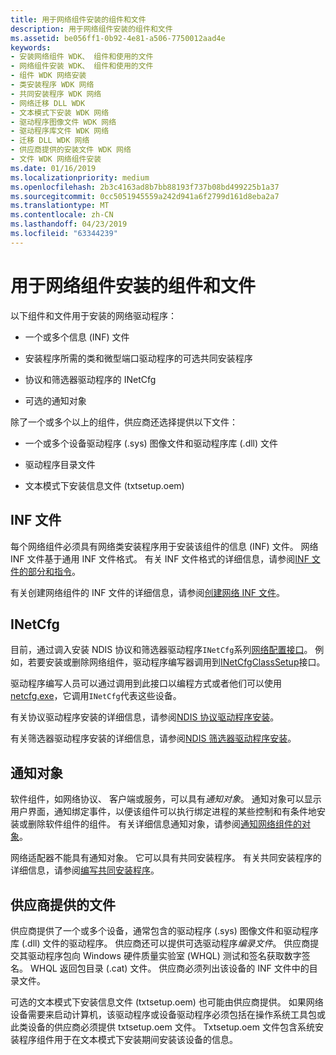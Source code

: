 ```yaml
---
title: 用于网络组件安装的组件和文件
description: 用于网络组件安装的组件和文件
ms.assetid: be056ff1-0b92-4e81-a506-7750012aad4e
keywords:
- 安装网络组件 WDK、 组件和使用的文件
- 网络组件安装 WDK、 组件和使用的文件
- 组件 WDK 网络安装
- 类安装程序 WDK 网络
- 共同安装程序 WDK 网络
- 网络迁移 DLL WDK
- 文本模式下安装 WDK 网络
- 驱动程序图像文件 WDK 网络
- 驱动程序库文件 WDK 网络
- 迁移 DLL WDK 网络
- 供应商提供的安装文件 WDK 网络
- 文件 WDK 网络组件安装
ms.date: 01/16/2019
ms.localizationpriority: medium
ms.openlocfilehash: 2b3c4163ad8b7bb88193f737b08bd499225b1a37
ms.sourcegitcommit: 0cc5051945559a242d941a6f2799d161d8eba2a7
ms.translationtype: MT
ms.contentlocale: zh-CN
ms.lasthandoff: 04/23/2019
ms.locfileid: "63344239"
---
```

# <a name="components-and-files-used-for-network-component-installation"></a>用于网络组件安装的组件和文件

以下组件和文件用于安装的网络驱动程序：

-   一个或多个信息 (INF) 文件

-   安装程序所需的类和微型端口驱动程序的可选共同安装程序

-   协议和筛选器驱动程序的 INetCfg

-   可选的通知对象

除了一个或多个以上的组件，供应商还选择提供以下文件：

-   一个或多个设备驱动程序 (.sys) 图像文件和驱动程序库 (.dll) 文件

-   驱动程序目录文件

-   文本模式下安装信息文件 (txtsetup.oem)

## <a name="inf-files"></a>INF 文件

每个网络组件必须具有网络类安装程序用于安装该组件的信息 (INF) 文件。 网络 INF 文件基于通用 INF 文件格式。 有关 INF 文件格式的详细信息，请参阅[INF 文件的部分和指令](https://msdn.microsoft.com/library/windows/hardware/ff547433)。

有关创建网络组件的 INF 文件的详细信息，请参阅[创建网络 INF 文件](creating-network-inf-files.md)。

## <a name="inetcfg"></a>INetCfg

目前，通过调入安装 NDIS 协议和筛选器驱动程序`INetCfg`系列[网络配置接口](https://docs.microsoft.com/previous-versions/windows/hardware/network/ff559080(v%3dvs.85))。 例如，若要安装或删除网络组件，驱动程序编写器调用到[INetCfgClassSetup](https://docs.microsoft.com/previous-versions/windows/hardware/network/ff547709%28v%3dvs.85%29)接口。 

驱动程序编写人员可以通过调用到此接口以编程方式或者他们可以使用[netcfg.exe](https://docs.microsoft.com/windows-server/administration/windows-commands/netcfg)，它调用`INetCfg`代表这些设备。

有关协议驱动程序安装的详细信息，请参阅[NDIS 协议驱动程序安装](ndis-protocol-driver-installation.md)。

有关筛选器驱动程序安装的详细信息，请参阅[NDIS 筛选器驱动程序安装](ndis-filter-driver-installation.md)。

## <a name="notify-object"></a>通知对象

软件组件，如网络协议、 客户端或服务，可以具有*通知对象*。 通知对象可以显示用户界面，通知绑定事件，以便该组件可以执行绑定进程的某些控制和有条件地安装或删除软件组件的组件。 有关详细信息通知对象，请参阅[通知网络组件的对象](notify-objects-for-network-components.md)。

网络适配器不能具有通知对象。 它可以具有共同安装程序。 有关共同安装程序的详细信息，请参阅[编写共同安装程序](https://msdn.microsoft.com/library/windows/hardware/ff554011)。

## <a name="vendor-supplied-files"></a>供应商提供的文件

供应商提供了一个或多个设备，通常包含的驱动程序 (.sys) 图像文件和驱动程序库 (.dll) 文件的驱动程序。 供应商还可以提供可选驱动程序*编录文件*。 供应商提交其驱动程序包向 Windows 硬件质量实验室 (WHQL) 测试和签名获取数字签名。 WHQL 返回包目录 (.cat) 文件。 供应商必须列出该设备的 INF 文件中的目录文件。

可选的文本模式下安装信息文件 (txtsetup.oem) 也可能由供应商提供。 如果网络设备需要来启动计算机，该驱动程序或设备驱动程序必须包括在操作系统工具包或此类设备的供应商必须提供 txtsetup.oem 文件。 Txtsetup.oem 文件包含系统安装程序组件用于在文本模式下安装期间安装该设备的信息。

 

 





